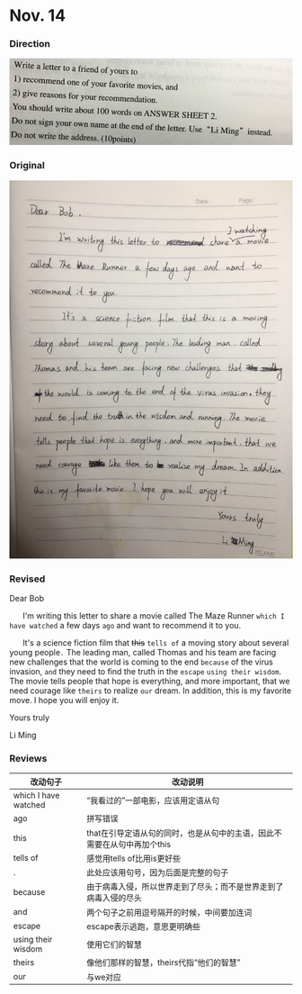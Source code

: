 # Nov. 14

### Direction

![alttext](/writings/11.14/1.jpg)

### Original

![alttext](/writings/11.14/2.jpg)

### Revised

Dear Bob

&nbsp;&nbsp;&nbsp;&nbsp;&nbsp;&nbsp;I'm writing this letter to share a movie called The Maze Runner `which I have watched` a few days `ago` and want to recommend it to you.

&nbsp;&nbsp;&nbsp;&nbsp;&nbsp;&nbsp;It's a science fiction film that ~~this~~ `tells of` a moving story about several young people`.` The leading man, called Thomas and his team are facing new challenges that the world is coming to the end `because` of the virus invasion, `and` they need to find the truth in the `escape` `using their wisdom`. The movie tells people that hope is everything, and more important, that we need courage like `theirs` to realize `our` dream. In addition, this is my favorite move. I hope you will enjoy it.

Yours truly

Li Ming

### Reviews

|改动句子|改动说明|
|---|---|
|which I have watched|“我看过的”一部电影，应该用定语从句|
|ago|拼写错误|
|this|that在引导定语从句的同时，也是从句中的主语，因此不需要在从句中再加个this|
|tells of|感觉用tells of比用is更好些|
|.|此处应该用句号，因为后面是完整的句子|
|because|由于病毒入侵，所以世界走到了尽头；而不是世界走到了病毒入侵的尽头|
|and|两个句子之前用逗号隔开的时候，中间要加连词|
|escape|escape表示逃跑，意思更明确些|
|using their wisdom|使用它们的智慧|
|theirs|像他们那样的智慧，theirs代指“他们的智慧”|
|our|与we对应|
